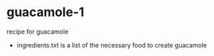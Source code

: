 # guacamole-1
recipe for guacamole

* ingredients.txt is a list of the necessary food to create guacamole
